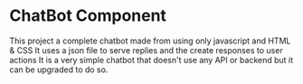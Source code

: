 # ChatBot Component 

This project a complete chatbot made from using only javascript and HTML & CSS
It uses a json file to serve replies and the create responses to user actions
It is a very simple chatbot that doesn't use any API or backend but it can be upgraded to do so.
